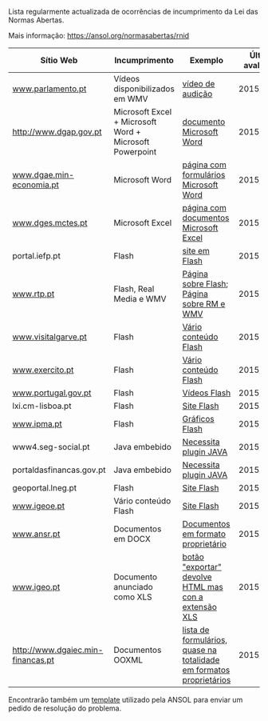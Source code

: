 Lista regularmente actualizada de ocorrências de incumprimento da Lei das Normas Abertas.

Mais informação: https://ansol.org/normasabertas/rnid

| Sítio Web | Incumprimento | Exemplo | Última avaliação | Pedido de Resolução |
|---|---|---|---|---|
| www.parlamento.pt | Vídeos disponibilizados em WMV | [vídeo de audição](http://media.parlamento.pt/videos-canal/XII/SL4/02_com/01_cacdlg/20141219cacdlg_gt_dadc2.wmv) | 2015/03/22 | 2015/03/25 |
| http://www.dgap.gov.pt | Microsoft Excel + Microsoft Word + Microsoft Powerpoint | [documento Microsoft Word](http://www.dgaep.gov.pt/upload/Emprego_publico/Mod_Cont_Trab2014/CONTRATO_TEMPO_INDETERMINADO.docx) | 2015/03/22 | 2015/03/25 |
| www.dgae.min-economia.pt | Microsoft Word | [página com formulários Microsoft Word](http://www.dgae.min-economia.pt/pagina.aspx?f=1&lws=1&mcna=0&lnc=AAAAAAAAAAAAAAAAAAAAAAAA&parceiroid=0&codigoms=0&codigono=80958335AAAAAAAAAAAAAAAA) | 2015/03/22 | 2015/03/25 |
| www.dges.mctes.pt | Microsoft Excel | [página com documentos Microsoft Excel](http://www.dges.mctes.pt/DGES/pt/Estudantes/Rede/Ensino%20Superior/Estabelecimentos/Rede%20P%C3%BAblica/) | 2015/03/22 | 2015/03/25 |
| portal.iefp.pt | Flash | [site em Flash](http://portal.iefp.pt/cdrom/introducao.html) | 2015/06/07 |2015/06/07 |
| www.rtp.pt | Flash, Real Media e WMV | [Página sobre Flash](http://www.rtp.pt/wportal/utilizacao/flashplayer.php); [Página sobre RM e WMV](http://www.rtp.pt/wportal/utilizacao/real_wm_player.htm) | 2015/06/27 | 2015/06/27 |
| www.visitalgarve.pt | Flash | [Vário conteúdo Flash](http://www.visitalgarve.pt/) | 2015/06/27 | 2015/06/27 |
| www.exercito.pt | Flash | [Vário conteúdo Flash](http://www.exercito.pt/Paginas/default.aspx) | 2015/03/23 |
| www.portugal.gov.pt | Flash | [Vídeos Flash](http://www.portugal.gov.pt/pt/fotos-e-videos/videos/20150319-msess-formacao-ogma.aspx) | 2015/03/23 |
| lxi.cm-lisboa.pt | Flash | [Site Flash](http://lxi.cm-lisboa.pt/lxi/) | 2015/03/23 |
| www.ipma.pt | Flash | [Gráficos Flash](http://www.ipma.pt/pt/otempo/prev.localidade/index.jsp) | 2015/03/23 |
| www4.seg-social.pt | Java embebido | [Necessita plugin JAVA](http://www4.seg-social.pt/simulador) | 2015/03/23 |
| portaldasfinancas.gov.pt | Java embebido | [Necessita plugin JAVA](https://irs.portaldasfinancas.gov.pt) | 2015/05/24 |
| geoportal.lneg.pt | Flash | [Site Flash](http://geoportal.lneg.pt/index.php) | 2015/03/23 |
| www.igeoe.pt | Vário conteúdo Flash | [Site Flash](http://www.igeoe.pt/igeoesig/) | 2015/03/23 |
| www.ansr.pt | Documentos em DOCX | [Documentos em formato proprietário](http://www.ansr.pt/Contraordenacoes/Formularios/Pages/default.aspx) | 2015/04/14 | 2015/04/14 |
| www.igeo.pt | Documento anunciado como XLS | [botão "exportar" devolve HTML mas con a extensão XLS](http://www.igeo.pt/DadosAbertos/Listagem.aspx) | 2015/04/23 | |
| http://www.dgaiec.min-financas.pt | Documentos OOXML | [lista de formulários, quase na totalidade em formatos proprietários](http://www.dgaiec.min-financas.pt/pt/publicacoes_formularios/formularios/default.htm) | 2015/05/13 | |

Encontrarão também um [template](template.txt) utilizado pela ANSOL para enviar um pedido de resolução do problema.
